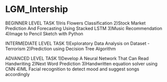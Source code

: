 # LGM_Intership

BEGINNER LEVEL TASK
1)Iris Flowers Classification
2)Stock Market Prediction And Forecasting Using Stacked LSTM
3)Music Recommendation
4)Image to Pencil Sketch with Python

INTERMEDIATE LEVEL TASK
1)Exploratory Data Analysis on Dataset - Terrorism
2)Prediction using Decision Tree  Algorithm

ADVANCED LEVEL TASK
1)Develop A Neural Network That Can Read Handwriting
2)Next Word Prediction
3)Handwritten equation solver using CNN 
4)ML Facial recognition to detect mood and suggest songs accordingly
